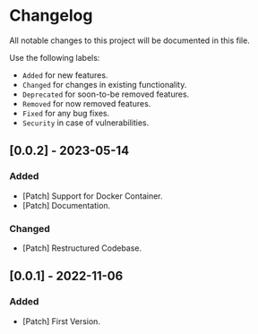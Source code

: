 # Changelog

All notable changes to this project will be documented in this file.

Use the following labels:

- `Added` for new features.
- `Changed` for changes in existing functionality.
- `Deprecated` for soon-to-be removed features.
- `Removed` for now removed features.
- `Fixed` for any bug fixes.
- `Security` in case of vulnerabilities.

## [0.0.2] - 2023-05-14

### Added

- [Patch] Support for Docker Container.
- [Patch] Documentation.

### Changed

- [Patch] Restructured Codebase.

## [0.0.1] - 2022-11-06

### Added

- [Patch] First Version.

